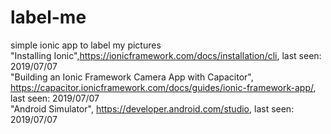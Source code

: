 # label-me
simple ionic app to label my pictures
<br/> "Installing Ionic",https://ionicframework.com/docs/installation/cli, last seen: 2019/07/07
<br/> "Building an Ionic Framework Camera App with Capacitor", https://capacitor.ionicframework.com/docs/guides/ionic-framework-app/, last seen: 2019/07/07
<br/> "Android Simulator", https://developer.android.com/studio, last seen: 2019/07/07
